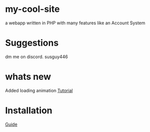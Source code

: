 # my-cool-site
a webapp written in PHP with many features like an Account System
# Suggestions
 dm me on discord.
 susguy446

# whats new
 Added loading animation
 [Tutorial](https://www.youtube.com/watch?v=-HS9IIuT_Mo&list=PLA15AeqIruyGXTvPy4Zmh5lx8Od7CqYtY)

# Installation
 [Guide](https://github.com/SusgUY446/my-cool-site/blob/main/install.md)
 
